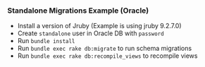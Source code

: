 ### Standalone Migrations Example (Oracle)

- Install a version of Jruby (Example is using jruby 9.2.7.0)
- Create `standalone` user in Oracle DB with `password`
- Run `bundle install`
- Run `bundle exec rake db:migrate` to run schema migrations
- Run `bundle exec rake db:recompile_views` to recompile views

